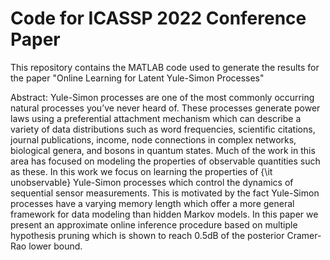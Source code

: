 # Code for ICASSP 2022 Conference Paper

This repository contains the MATLAB code used to generate the results for the paper "Online Learning for Latent Yule-Simon Processes"

Abstract: Yule-Simon processes are one of the most commonly occurring natural processes you’ve never heard of. These processes generate power laws using a preferential attachment mechanism which can describe a variety of data distributions such as word frequencies, scientific citations, journal publications, income, node connections in complex networks, biological genera, and bosons in quantum states. Much of the work in this area has focused on modeling the properties of observable quantities such as these. In this work we focus on learning the properties of {\it unobservable} Yule-Simon processes which control the dynamics of sequential sensor measurements. This is motivated by the fact Yule-Simon processes have a varying memory length which offer a more general framework for data modeling than hidden Markov models. In this paper we present an approximate online inference procedure based on multiple hypothesis pruning which is shown to reach 0.5dB of the posterior Cramer-Rao lower bound.
